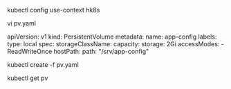kubectl config use-context hk8s

vi pv.yaml

apiVersion: v1
kind: PersistentVolume
metadata:
  name: app-config
  labels:
    type: local
spec:
  storageClassName:
  capacity:
    storage: 2Gi
  accessModes:
    - ReadWriteOnce
  hostPath:
    path: "/srv/app-config"

kubectl create -f pv.yaml

kubectl get pv